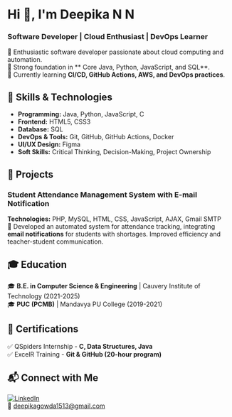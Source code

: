 # Hi 👋, I'm Deepika N N   
### Software Developer | Cloud Enthusiast | DevOps Learner  

🔹 Enthusiastic software developer passionate about cloud computing and automation.  
🔹 Strong foundation in ** Core Java, Python, JavaScript, and SQL**.  
🔹 Currently learning **CI/CD, GitHub Actions, AWS, and DevOps practices**.  

## 🔧 Skills & Technologies  
- **Programming:** Java, Python, JavaScript, C  
- **Frontend:** HTML5, CSS3  
- **Database:** SQL  
- **DevOps & Tools:** Git, GitHub, GitHub Actions, Docker  
- **UI/UX Design:** Figma  
- **Soft Skills:** Critical Thinking, Decision-Making, Project Ownership  

## 🚀 Projects  
### **Student Attendance Management System with E-mail Notification**  
**Technologies:** PHP, MySQL, HTML, CSS, JavaScript, AJAX, Gmail SMTP  
📌 Developed an automated system for attendance tracking, integrating **email notifications** for students with shortages. Improved efficiency and teacher-student communication.  

## 🎓 Education  
🎓 **B.E. in Computer Science & Engineering** | Cauvery Institute of Technology (2021-2025)  
🎓 **PUC (PCMB)** | Mandavya PU College (2019-2021)  

## 📜 Certifications  
✅ QSpiders Internship - **C, Data Structures, Java**  
✅ ExcelR Training - **Git & GitHub (20-hour program)**  

## 📬 Connect with Me  
[![LinkedIn](https://img.shields.io/badge/-LinkedIn-blue?style=flat-square&logo=LinkedIn)](https://www.linkedin.com/in/deepika-gowda-15v13)  
📧 deepikagowda1513@gmail.com
